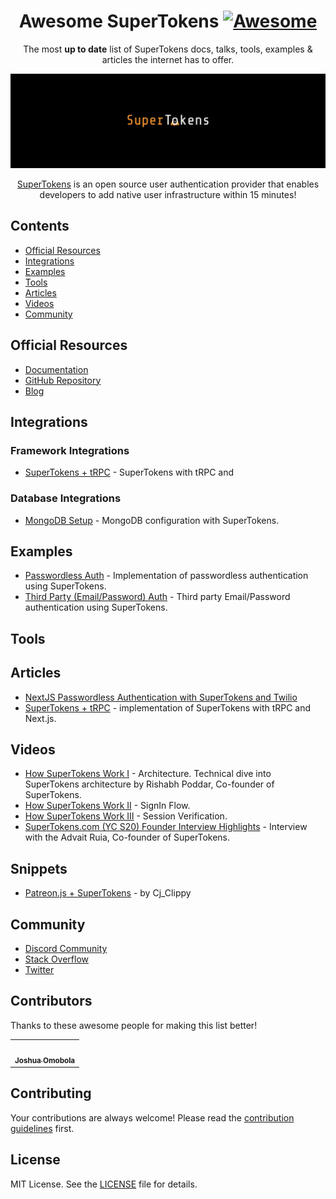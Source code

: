 <!-- badges -->
<div align="center">

<!-- title -->
<!--lint ignore no-dead-urls-->
# Awesome SuperTokens [![Awesome](https://awesome.re/badge.svg)](https://awesome.re)

<!-- subtitle -->

The most **up to date** list of SuperTokens docs, talks, tools, examples & articles the internet has to offer.

<!-- image -->

<a href="https://Supertokens.com" target="_blank" rel="noopener noreferrer">
  <img src="images/supertokens-banner.png" />
</a>

<!-- translations -->

<!-- Translations: [🇬🇧 en](readme.md) · [🇰🇷 ko](readme-ko.md) · [🇷🇺 ru](readme-ru.md) · [🇪🇸 es](readme-es.md) · [🇮🇩 id](readme-id.md) · [🇯🇵 ja](readme-ja.md) · [🇵🇹 pt](readme-pt.md) · [🇨🇳 zh](readme-zh.md) -->

[SuperTokens](https://supertokens.com) is an open source user authentication provider that enables developers to add native user infrastructure within 15 minutes!

</div>

<!-- toc -->

## Contents

- [Official Resources](#official-resources)
- [Integrations](#integrations)
- [Examples](#examples)
- [Tools](#tools)
- [Articles](#articles)
- [Videos](#videos)
- [Community](#community)

## Official Resources

- [Documentation](https://supertokens.com/docs/guides)
- [GitHub Repository](https://github.com/supertokens/supertokens-core)
- [Blog](https://supertokens.com/blog)

## Integrations

### Framework Integrations
- [SuperTokens + tRPC](https://github.com/FranciscoMendes10866/trpc-supertokens) - SuperTokens with tRPC and

### Database Integrations
- [MongoDB Setup](https://supertokens.com/docs/thirdparty/pre-built-ui/setup/database-setup/mongodb) - MongoDB configuration with SuperTokens.

## Examples

- [Passwordless Auth](https://passwordless.demo.supertokens.com/auth) - Implementation of passwordless authentication using SuperTokens.
- [Third Party (Email/Password) Auth](https://thirdpartyemailpassword.demo.supertokens.com/auth) - Third party Email/Password authentication using SuperTokens.

## Tools

<!-- - [SuperTokens DevTools](link) -->

## Articles

- [NextJS Passwordless Authentication with SuperTokens and Twilio](https://www.permit.io/blog/nextjs-passwordless-authentication-with-supertokens-and-twilio)
- [SuperTokens + tRPC](https://dev.to/franciscomendes10866/authentication-and-authorization-in-a-node-api-using-fastify-trpc-and-supertokens-3cgn) - implementation of SuperTokens with tRPC and Next.js.

## Videos
- [How SuperTokens Work I](https://www.youtube.com/watch?v=MA5JDmUlO3E) - Architecture. Technical dive into SuperTokens architecture by Rishabh Poddar, Co-founder of SuperTokens.
- [How SuperTokens Work II](https://youtu.be/eVBkUVqUT0M?si=OVy81ryjwjJnAyYQ) - SignIn Flow.
- [How SuperTokens Work III](https://youtu.be/-wgLRjELCIw?si=dRewL2YEMv25BATu) - Session Verification.
- [SuperTokens.com (YC S20) Founder Interview Highlights](https://www.youtube.com/watch?v=wUHsZSGc31k) - Interview with the Advait Ruia, Co-founder of SuperTokens.

## Snippets

- [Patreon.js + SuperTokens](https://gist.github.com/kohasummons/fa1afe70270fcaa4b2980634519eb13d) - by Cj_Clippy

## Community

- [Discord Community](https://supertokens.com/discord)
- [Stack Overflow](https://stackoverflow.com/questions/tagged/supertokens)
- [Twitter](https://twitter.com/supertokens)

## Contributors

Thanks to these awesome people for making this list better! 

<!-- ALL-CONTRIBUTORS-LIST:START - Do not remove or modify this section -->
<!-- prettier-ignore-start -->
<!-- markdownlint-disable -->
<table>
  <tr>
    <td align="center">
      <a href="https://github.com/kohasummons">
        <img src="https://github.com/kohasummons.png" width="100px;" alt=""/>
        <br />
        <sub><b>Joshua Omobola</b></sub>
      </a>
    </td>
    <!-- Add more contributors here -->
  </tr>
</table>
<!-- markdownlint-restore -->
<!-- prettier-ignore-end -->
<!-- ALL-CONTRIBUTORS-LIST:END -->

## Contributing

Your contributions are always welcome! Please read the [contribution guidelines](CONTRIBUTING.md) first.

## License

MIT License. See the [LICENSE](LICENSE) file for details.